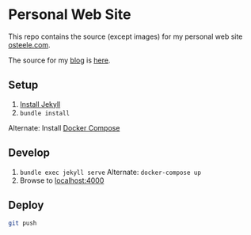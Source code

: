 # Personal Web Site

This repo contains the source (except images) for my personal web site [osteele.com](http://osteele.com).

The source for my [blog](blog.osteele.com) is [here](https://github.com/osteele/blog.osteele.com).

## Setup

1. [Install Jekyll](https://jekyllrb.com/docs/installation/)
2. `bundle install`

Alternate: Install [Docker Compose](https://docs.docker.com/compose/install/)

## Develop

1. `bundle exec jekyll serve`
  Alternate: `docker-compose up`
2. Browse to [localhost:4000](http://localhost:4000)

## Deploy

```bash
git push
```
